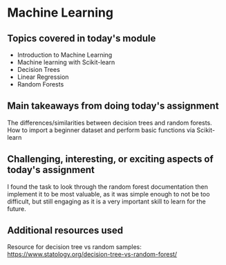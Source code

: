 # Machine Learning

## Topics covered in today's module

* Introduction to Machine Learning
* Machine learning with Scikit-learn
* Decision Trees
* Linear Regression
* Random Forests

## Main takeaways from doing today's assignment
The differences/similarities between decision trees and random forests.
How to import a beginner dataset and perform basic functions via Scikit-learn

## Challenging, interesting, or exciting aspects of today's assignment
I found the task to look through the random forest documentation then implement it to be most valuable, as it was simple enough to not be too difficult, but still engaging as it is a very important skill to learn for the future.

## Additional resources used 
Resource for decision tree vs random samples: https://www.statology.org/decision-tree-vs-random-forest/

